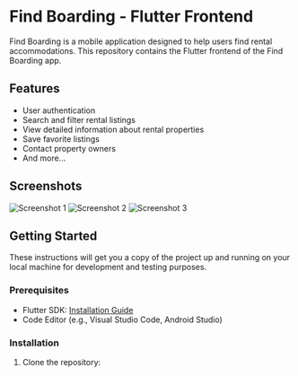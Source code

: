# Find Boarding - Flutter Frontend

Find Boarding is a mobile application designed to help users find rental accommodations. This repository contains the Flutter frontend of the Find Boarding app.

## Features

- User authentication
- Search and filter rental listings
- View detailed information about rental properties
- Save favorite listings
- Contact property owners
- And more...

## Screenshots

![Screenshot 1](screenshots/screenshot1.png)
![Screenshot 2](screenshots/screenshot2.png)
![Screenshot 3](screenshots/screenshot3.png)

## Getting Started

These instructions will get you a copy of the project up and running on your local machine for development and testing purposes.

### Prerequisites

- Flutter SDK: [Installation Guide](https://flutter.dev/docs/get-started/install)
- Code Editor (e.g., Visual Studio Code, Android Studio)

### Installation

1. Clone the repository:


